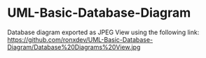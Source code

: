 # UML-Basic-Database-Diagram
Database diagram exported as JPEG
View using the following link: https://github.com/ronxdev/UML-Basic-Database-Diagram/Database%20Diagrams%20View.jpg
